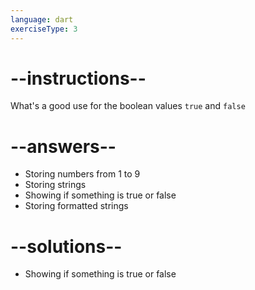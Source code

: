 ```yaml
---
language: dart
exerciseType: 3
---
```


# --instructions--

What's a good use for the boolean values `true` and `false`

# --answers--

- Storing numbers from 1 to 9
- Storing strings
- Showing if something is true or false
- Storing formatted strings

# --solutions--

- Showing if something is true or false
